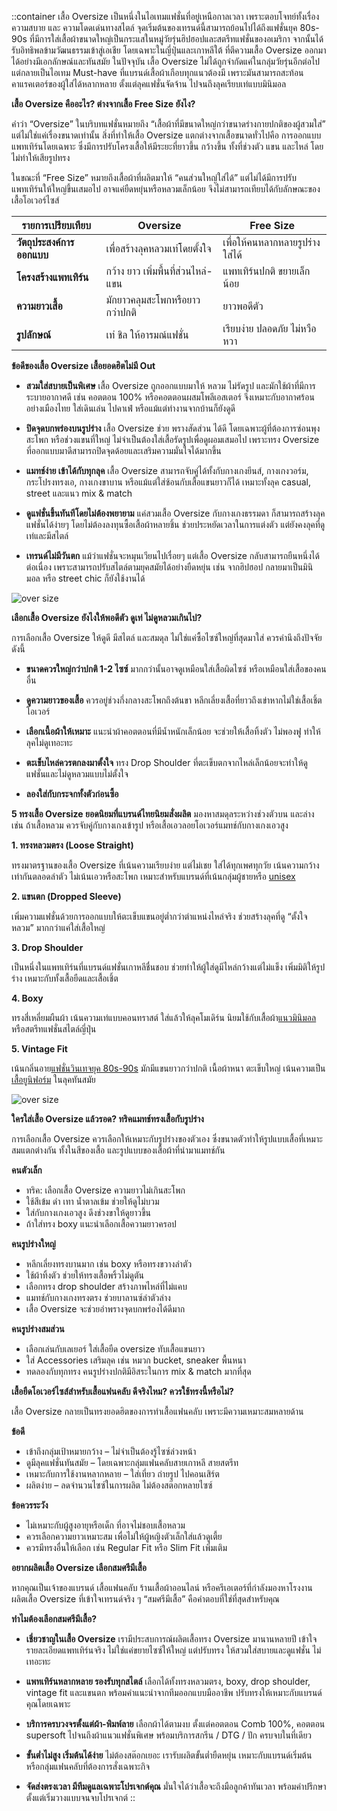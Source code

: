::container
เสื้อ Oversize เป็นหนึ่งในไอเทมแฟชั่นที่อยู่เหนือกาลเวลา เพราะตอบโจทย์ทั้งเรื่อง ความสบาย และ ความโดดเด่นทางสไตล์ จุดเริ่มต้นของเทรนด์นี้สามารถย้อนไปได้ถึงแฟชั่นยุค 80s-90s ที่มีการใส่เสื้อผ้าขนาดใหญ่เป็นกระแสในหมู่วัยรุ่นฮิปฮอปและสตรีทแฟชั่นของอเมริกา จากนั้นได้รับอิทธิพลข้ามวัฒนธรรมเข้าสู่เอเชีย โดยเฉพาะในญี่ปุ่นและเกาหลีใต้ ที่ตีความเสื้อ Oversize ออกมาได้อย่างมีเอกลักษณ์และทันสมัย
ในปัจจุบัน เสื้อ Oversize ไม่ได้ถูกจำกัดแค่ในกลุ่มวัยรุ่นอีกต่อไป แต่กลายเป็นไอเทม Must-have ที่แบรนด์เสื้อผ้าเกือบทุกแนวต้องมี เพราะมันสามารถสะท้อนคาแรคเตอร์ของผู้ใส่ได้หลากหลาย ตั้งแต่ลุคแฟชั่นจัดจ้าน ไปจนถึงลุคเรียบเท่แบบมินิมอล

**เสื้อ Oversize คืออะไร? ต่างจากเสื้อ Free Size ยังไง?**

คำว่า “Oversize” ในบริบทแฟชั่นหมายถึง “เสื้อผ้าที่มีขนาดใหญ่กว่าขนาดร่างกายปกติของผู้สวมใส่” แต่ไม่ใช่แค่เรื่องขนาดเท่านั้น สิ่งที่ทำให้เสื้อ Oversize แตกต่างจากเสื้อขนาดทั่วไปคือ การออกแบบแพทเทิร์นโดยเฉพาะ ซึ่งมีการปรับโครงเสื้อให้มีระยะที่ยาวขึ้น กว้างขึ้น ทั้งที่ช่วงตัว แขน และไหล่ โดยไม่ทำให้เสียรูปทรง

ในขณะที่ “Free Size” หมายถึงเสื้อผ้าที่ผลิตมาให้ “คนส่วนใหญ่ใส่ได้” แต่ไม่ได้มีการปรับแพทเทิร์นให้ใหญ่ขึ้นเสมอไป อาจแค่ยืดหยุ่นหรือหลวมเล็กน้อย จึงไม่สามารถเทียบได้กับลักษณะของเสื้อโอเวอร์ไซส์


| รายการเปรียบเทียบ         | Oversize                                           | Free Size                                         |
|----------------------------|----------------------------------------------------|--------------------------------------------------|
| **วัตถุประสงค์การออกแบบ**   | เพื่อสร้างลุคหลวมเท่โดยตั้งใจ                      | เพื่อให้คนหลากหลายรูปร่างใส่ได้                  |
| **โครงสร้างแพทเทิร์น**      | กว้าง ยาว เพิ่มพื้นที่ส่วนไหล่-แขน                 | แพทเทิร์นปกติ ขยายเล็กน้อย                       |
| **ความยาวเสื้อ**           | มักยาวคลุมสะโพกหรือยาวกว่าปกติ                   | ยาวพอดีตัว                                         |
| **รูปลักษณ์**              | เท่ ชิล ให้อารมณ์แฟชั่น                           | เรียบง่าย ปลอดภัย ไม่หวือหวา                      |

**ข้อดีของเสื้อ Oversize เสื้อยอดฮิตไม่มี Out**

- **สวมใส่สบายเป็นพิเศษ**
เสื้อ Oversize ถูกออกแบบมาให้ หลวม ไม่รัดรูป และมักใช้ผ้าที่มีการระบายอากาศดี เช่น คอตตอน 100% หรือคอตตอนผสมโพลีเอสเตอร์ จึงเหมาะกับอากาศร้อนอย่างเมืองไทย ใส่เดินเล่น ไปคาเฟ่ หรือแม้แต่ทำงานจากบ้านก็ยังดูดี

- **ปิดจุดบกพร่องบนรูปร่าง**
เสื้อ Oversize ช่วย พรางสัดส่วน ได้ดี โดยเฉพาะผู้ที่ต้องการซ่อนพุง สะโพก หรือช่วงแขนที่ใหญ่ ไม่จำเป็นต้องใส่เสื้อรัดรูปเพื่อดูผอมเสมอไป เพราะทรง Oversize ที่ออกแบบมาดีสามารถปิดจุดด้อยและเสริมความมั่นใจได้มากขึ้น

- **แมทช์ง่าย เข้าได้กับทุกลุค**
เสื้อ Oversize สามารถจับคู่ได้ทั้งกับกางเกงยีนส์, กางเกงวอร์ม, กระโปรงทรงเอ, กางเกงขาบาน หรือแม้แต่ใส่ซ้อนกับเสื้อแขนยาวก็ได้ เหมาะทั้งลุค casual, street และแนว mix & match

- **ดูแฟชั่นขึ้นทันทีโดยไม่ต้องพยายาม**
แค่สวมเสื้อ Oversize กับกางเกงธรรมดา ก็สามารถสร้างลุคแฟชั่นได้ง่ายๆ โดยไม่ต้องลงทุนซื้อเสื้อผ้าหลายชิ้น ช่วยประหยัดเวลาในการแต่งตัว แต่ยังคงลุคที่ดูเท่และมีสไตล์

- **เทรนด์ไม่มีวันตก**
แม้ว่าแฟชั่นจะหมุนเวียนไปเรื่อยๆ แต่เสื้อ Oversize กลับสามารถยืนหนึ่งได้ต่อเนื่อง เพราะสามารถปรับสไตล์ตามยุคสมัยได้อย่างยืดหยุ่น เช่น จากฮิปฮอป กลายมาเป็นมินิมอล หรือ street chic ก็ยังใช้งานได้

![over size](/blog/4640-min.jpg)

**เลือกเสื้อ Oversize ยังไงให้พอดีตัว ดูเท่ ไม่ดูหลวมเกินไป?**

การเลือกเสื้อ Oversize ให้ดูดี มีสไตล์ และสมดุล ไม่ใช่แค่ซื้อไซซ์ใหญ่ที่สุดมาใส่ ควรคำนึงถึงปัจจัยดังนี้

- **ขนาดควรใหญ่กว่าปกติ 1-2 ไซซ์**
มากกว่านั้นอาจดูเหมือนใส่เสื้อผิดไซซ์ หรือเหมือนใส่เสื้อของคนอื่น

- **ดูความยาวของเสื้อ**
ควรอยู่ช่วงกึ่งกลางสะโพกถึงต้นขา หลีกเลี่ยงเสื้อที่ยาวถึงเข่าหากไม่ใช่เสื้อเชิ้ตโอเวอร์

- **เลือกเนื้อผ้าให้เหมาะ**
แนะนำผ้าคอตตอนที่มีน้ำหนักเล็กน้อย จะช่วยให้เสื้อทิ้งตัว ไม่พองฟู ทำให้ลุคไม่ดูเทอะทะ

- **ตะเข็บไหล่ควรตกลงมาตั้งใจ**
ทรง Drop Shoulder ที่ตะเข็บตกจากไหล่เล็กน้อยจะทำให้ดูแฟชั่นและไม่ดูหลวมแบบไม่ตั้งใจ

- **ลองใส่กับกระจกทั้งตัวก่อนซื้อ**

**5 ทรงเสื้อ Oversize ยอดนิยมที่แบรนด์ไทยนิยมสั่งผลิต**
มองหาสมดุลระหว่างช่วงตัวบน และล่าง เช่น ถ้าเสื้อหลวม ควรจับคู่กับกางเกงเข้ารูป หรือเสื้อเอวลอยโอเวอร์แมทช์กับกางเกงเอวสูง

 **1. ทรงหลวมตรง (Loose Straight)**

ทรงมาตรฐานของเสื้อ Oversize ที่เน้นความเรียบง่าย แต่ไม่เชย ใส่ได้ทุกเพศทุกวัย เน้นความกว้างเท่ากันตลอดลำตัว ไม่เน้นเอวหรือสะโพก เหมาะสำหรับแบรนด์ที่เน้นกลุ่มผู้ชายหรือ [unisex](/https://en.wikipedia.org/wiki/Unisex)

**2. แขนตก (Dropped Sleeve)**

เพิ่มความแฟชั่นด้วยการออกแบบให้ตะเข็บแขนอยู่ต่ำกว่าตำแหน่งไหล่จริง ช่วยสร้างลุคที่ดู “ตั้งใจหลวม” มากกว่าแค่ใส่เสื้อใหญ่

**3. Drop Shoulder**

เป็นหนึ่งในแพทเทิร์นที่แบรนด์แฟชั่นเกาหลีชื่นชอบ ช่วยทำให้ผู้ใส่ดูมีไหล่กว้างแต่ไม่แข็ง เพิ่มมิติให้รูปร่าง เหมาะกับทั้งเสื้อยืดและเสื้อเชิ้ต

**4. Boxy**

ทรงสี่เหลี่ยมผืนผ้า เน้นความเท่แบบคอนทราสต์ ใส่แล้วให้ลุคโมเดิร์น นิยมใช้กับเสื้อผ้า[แนวมินิมอล](/https://www.sanook.com/women/174061/)หรือสตรีทแฟชั่นสไตล์ญี่ปุ่น

**5. Vintage Fit**

เน้นกลิ่นอาย[แฟชั่นวินเทจยุค 80s-90s](https://www.lemon8-app.com/experience/%E0%B9%81%E0%B8%9F%E0%B8%8A%E0%B8%B1%E0%B9%88%E0%B8%99%E0%B8%81%E0%B8%B2%E0%B8%A3%E0%B9%81%E0%B8%95%E0%B9%88%E0%B8%87%E0%B8%95%E0%B8%B1%E0%B8%A7%E0%B8%A2%E0%B8%B8%E0%B8%84-80-90%E0%B9%84%E0%B8%97%E0%B8%A2?region=th) มักมีแขนยาวกว่าปกติ เนื้อผ้าหนา ตะเข็บใหญ่ เน้นความเป็น[เสื้อยูนิฟอร์ม](/company-shirt) ในลุคทันสมัย

![over size](/blog/337-min.jpg)

**ใครใส่เสื้อ Oversize แล้วรอด? ทริคแมทช์ทรงเสื้อกับรูปร่าง**

การเลือกเสื้อ Oversize ควรเลือกให้เหมาะกับรูปร่างของตัวเอง ซึ่งขนาดตัวทำให้รูปแบบเสื้อที่เหมาะสมแตกต่างกัน ทั้งในสีของเสื้อ และรูปแบบของเสื้อผ้าที่นำมาแมทช์กัน

**คนตัวเล็ก**

- ทริค: เลือกเสื้อ Oversize ความยาวไม่เกินสะโพก
- ใช้สีเข้ม ดำ เทา น้ำตาลเข้ม ช่วยให้ดูไม่บวม
- ใส่กับกางเกงเอวสูง ดึงช่วงขาให้ดูยาวขึ้น
- ถ้าใส่ทรง boxy แนะนำเลือกเสื้อความยาวครอป

**คนรูปร่างใหญ่**

- หลีกเลี่ยงทรงบานมาก เช่น boxy หรือทรงขวางลำตัว
- ใช้ผ้าทิ้งตัว ช่วยให้ทรงเสื้อพริ้วไม่ดูตัน
- เลือกทรง drop shoulder สร้างภาพไหล่ที่ไม่แคบ
- แมทช์กับกางเกงทรงตรง ช่วยบาลานซ์ลำตัวล่าง
- เสื้อ Oversize จะช่วยอำพรางจุดบกพร่องได้ดีมาก

**คนรูปร่างสมส่วน**

- เลือกเล่นกับเลเยอร์ ใส่เสื้อยืด oversize ทับเสื้อแขนยาว
- ใส่ Accessories เสริมลุค เช่น หมวก bucket, sneaker พื้นหนา
- ทดลองกับทุกทรง คนรูปร่างปกติมีอิสระในการ mix & match มากที่สุด

**เสื้อยืดโอเวอร์ไซส์สำหรับเสื้อแฟนคลับ ดีจริงไหม? ควรใช้ทรงนี้หรือไม่?**

เสื้อ Oversize กลายเป็นทรงยอดฮิตของการทำเสื้อแฟนคลับ เพราะมีความเหมาะสมหลายด้าน

**ข้อดี**

- เข้าถึงกลุ่มเป้าหมายกว้าง – ไม่จำเป็นต้องรู้ไซซ์ล่วงหน้า
- ดูมีลุคแฟชั่นทันสมัย – โดยเฉพาะกลุ่มแฟนคลับสายเกาหลี สายสตรีท
- เหมาะกับการใช้งานหลากหลาย – ใส่เที่ยว ถ่ายรูป ไปคอนเสิร์ต
- ผลิตง่าย – ลดจำนวนไซซ์ในการผลิต ไม่ต้องสต๊อกหลายไซซ์

**ข้อควรระวัง**

- ไม่เหมาะกับผู้สูงอายุหรือเด็ก ที่อาจไม่ชอบเสื้อหลวม
- ควรเลือกความยาวเหมาะสม เพื่อไม่ให้ผู้หญิงตัวเล็กใส่แล้วดูเตี้ย
- ควรมีทรงอื่นให้เลือก เช่น Regular Fit หรือ Slim Fit เพิ่มเติม

**อยากผลิตเสื้อ Oversize เลือกสมศรีมีเสื้อ**

หากคุณเป็นเจ้าของแบรนด์ เสื้อแฟนคลับ ร้านเสื้อผ้าออนไลน์ หรือครีเอเตอร์ที่กำลังมองหาโรงงานผลิตเสื้อ Oversize ที่เข้าใจเทรนด์จริง ๆ “สมศรีมีเสื้อ” คือคำตอบที่ใช่ที่สุดสำหรับคุณ

**ทำไมต้องเลือกสมศรีมีเสื้อ?**

- **เชี่ยวชาญในเสื้อ Oversize**
เรามีประสบการณ์ผลิตเสื้อทรง Oversize มานานหลายปี เข้าใจรายละเอียดแพทเทิร์นจริง ไม่ใช่แค่ขยายไซซ์ให้ใหญ่ แต่ปรับทรง  ให้สวมใส่สบายและดูแฟชั่น ไม่เทอะทะ

- **แพทเทิร์นหลากหลาย รองรับทุกสไตล์**
เลือกได้ทั้งทรงหลวมตรง, boxy, drop shoulder, vintage fit และแขนตก พร้อมคำแนะนำจากทีมออกแบบมืออาชีพ ปรับทรงให้เหมาะกับแบรนด์คุณโดยเฉพาะ

- **บริการครบวงจรตั้งแต่ผ้า-พิมพ์ลาย**
เลือกผ้าได้ตามงบ ตั้งแต่คอตตอน Comb 100%, คอตตอน supersoft ไปจนถึงผ้าแนวแฟชั่นพิเศษ พร้อมบริการสกรีน / DTG / ปัก ครบจบในที่เดียว

- **ขั้นต่ำไม่สูง เริ่มต้นได้ง่าย**
ไม่ต้องสต๊อกเยอะ เรารับผลิตขั้นต่ำยืดหยุ่น เหมาะกับแบรนด์เริ่มต้น หรือกลุ่มแฟนคลับที่ต้องการสั่งเฉพาะกิจ

- **จัดส่งตรงเวลา มีทีมดูแลเฉพาะโปรเจกต์คุณ**
มั่นใจได้ว่าเสื้อจะถึงมือลูกค้าทันเวลา พร้อมคำปรึกษาตั้งแต่เริ่มวางแบบจนจบโปรเจกต์
::